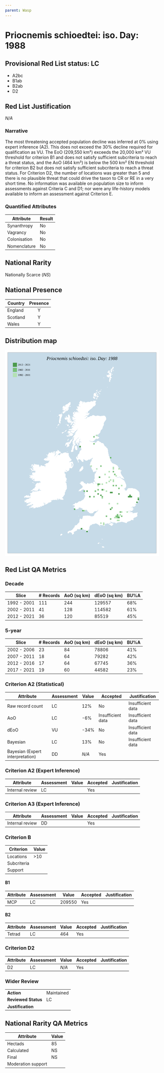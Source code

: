 ```yaml
---
parent: Wasp
---
```


# Priocnemis schioedtei: iso. Day: 1988

## Provisional Red List status: LC
- A2bc
- B1ab
- B2ab
- D2

## Red List Justification
*N/A*

### Narrative


The most threatening accepted population decline was inferred at 0% using expert inference (A2). This does not exceed the 30% decline required for qualification as VU. The EoO (209,550 km²) exceeds the 20,000 km² VU threshold for criterion B1 and does not satisfy sufficient subcriteria to reach a threat status, and the AoO (464 km²) is below the 500 km² EN threshold for criterion B2 but does not satisfy sufficient subcriteria to reach a threat status. For Criterion D2, the number of locations was greater than 5 and there is no plausible threat that could drive the taxon to CR or RE in a very short time. No information was available on population size to inform assessments against Criteria C and D1; nor were any life-history models available to inform an assessment against Criterion E.

### Quantified Attributes
|Attribute|Result|
|---|---|
|Synanthropy|No|
|Vagrancy|No|
|Colonisation|No|
|Nomenclature|No|


## National Rarity
Nationally Scarce (*NS*)

## National Presence
|Country|Presence
|---|:-:|
|England|Y|
|Scotland|Y|
|Wales|Y|


## Distribution map
![](../map/676.svg)

## Red List QA Metrics
### Decade
| Slice | # Records | AoO (sq km) | dEoO (sq km) |BU%A |
|---|---|---|---|---|
|1992 - 2001|111|244|129557|68%|
|2002 - 2011|41|128|114582|61%|
|2012 - 2021|36|120|85519|45%|

### 5-year
| Slice | # Records | AoO (sq km) | dEoO (sq km) |BU%A |
|---|---|---|---|---|
|2002 - 2006|23|84|78806|41%|
|2007 - 2011|18|64|79282|42%|
|2012 - 2016|17|64|67745|36%|
|2017 - 2021|19|60|44582|23%|

### Criterion A2 (Statistical)
|Attribute|Assessment|Value|Accepted|Justification
|---|---|---|---|---|
|Raw record count|LC|12%|No|Insufficient data|
|AoO|LC|-6%|Insufficient data|Insufficient data|
|dEoO|VU|-34%|No|Insufficient data|
|Bayesian|LC|13%|No|Insufficient data|
|Bayesian (Expert interpretation)|DD|*N/A*|Yes||

### Criterion A2 (Expert Inference)
|Attribute|Assessment|Value|Accepted|Justification
|---|---|---|---|---|
|Internal review|LC||Yes||

### Criterion A3 (Expert Inference)
|Attribute|Assessment|Value|Accepted|Justification
|---|---|---|---|---|
|Internal review|DD||Yes||

### Criterion B
|Criterion| Value|
|---|---|
|Locations|>10|
|Subcriteria||
|Support||

#### B1
|Attribute|Assessment|Value|Accepted|Justification
|---|---|---|---|---|
|MCP|LC|209550|Yes||

#### B2
|Attribute|Assessment|Value|Accepted|Justification
|---|---|---|---|---|
|Tetrad|LC|464|Yes||

### Criterion D2
|Attribute|Assessment|Value|Accepted|Justification
|---|---|---|---|---|
|D2|LC|*N/A*|Yes||

### Wider Review
|  |  |
|---|---|
|**Action**|Maintained|
|**Reviewed Status**|LC|
|**Justification**||

## National Rarity QA Metrics
|Attribute|Value|
|---|---|
|Hectads|85|
|Calculated|NS|
|Final|NS|
|Moderation support||
